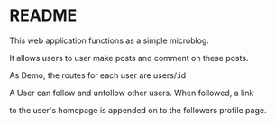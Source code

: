 # README

This web application functions as a simple microblog.

It allows users to user make posts and comment on these posts.

As Demo, the routes for each user are users/:id

A User can follow and unfollow other users. When followed, a link

to the user's homepage is appended on to the followers profile page.
